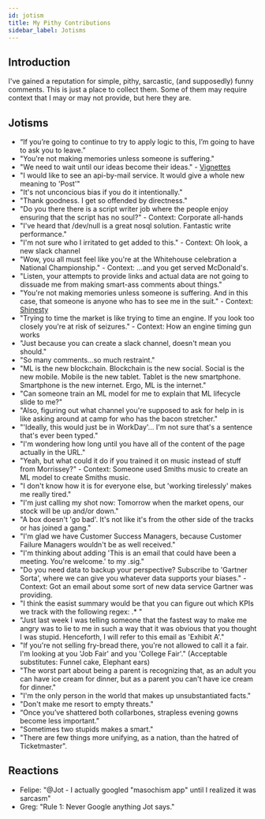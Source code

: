 ```yaml
---
id: jotism 
title: My Pithy Contributions
sidebar_label: Jotisms
---
```


## Introduction

I've gained a reputation for simple, pithy, sarcastic, (and supposedly) funny comments.  This is just a place to collect them.  Some of them may require context that I may or may not provide, but here they are.

## Jotisms

* “If you’re going to continue to try to apply logic to this, I’m going to have to ask you to leave.” 
* "You're not making memories unless someone is suffering." 
* "We need to wait until our ideas become their ideas." - [Vignettes](../vignettes)
* "I would like to see an api-by-mail service.  It would give a whole new meaning to 'Post'"
* "It's not unconcious bias if you do it intentionally."
* "Thank goodness.  I get so offended by directness."
* "Do you there there is a script writer job where the people enjoy ensuring that the script has no soul?"  - Context:  Corporate all-hands
* "I've heard that /dev/null is a great nosql solution.  Fantastic write performance."
* "I'm not sure who I irritated to get added to this." - Context:  Oh look, a new slack channel
* "Wow, you all must feel like you're at the Whitehouse celebration a National Championship." - Context: ...and you get served McDonald's.
* "Listen, your attempts to provide links and actual data are not going to dissuade me from making smart-ass comments about things."
* "You're not making memories unless someone is suffering.  And in this case, that someone is anyone who has to see me in the suit." - Context: [Shinesty](https://www.shinesty.com/collections/ugly-christmas-sweater-suits)
* "Trying to time the market is like trying to time an engine.  If you look too closely you're at risk of seizures." - Context: How an engine timing gun works
* "Just because you can create a slack channel, doesn't mean you should."
* "So many comments...so much restraint."
* "ML is the new blockchain.  Blockchain is the new social.  Social is the new mobile.  Mobile is the new tablet.  Tablet is the new smartphone.  Smartphone is the new internet.  Ergo, ML is the internet."
* "Can someone train an ML model for me to explain that ML lifecycle slide to me?"
* "Also, figuring out what channel you're supposed to ask for help in is like asking around at camp for who has the bacon stretcher."
* "'Ideally, this would just be in WorkDay'... I'm not sure that's a sentence that's ever been typed."
* "I'm wondering how long until you have all of the content of the page actually in the URL."
* "Yeah, but what could it do if you trained it on music instead of stuff from Morrissey?" - Context: Someone used Smiths music to create an ML model to create Smiths music.
* "I don't know how it is for everyone else, but 'working tirelessly' makes me really tired."
* "I'm just calling my shot now:  Tomorrow when the market opens, our stock will be up and/or down."
* "A box doesn't 'go bad'.  It's not like it's from the other side of the tracks or has joined a gang."
* "I'm glad we have Customer Success Managers, because Customer Failure Managers wouldn't be as well received."
* "I'm thinking about adding 'This is an email that could have been a meeting.  You're welcome.' to my .sig."
* "Do you need data to backup your perspective?  Subscribe to 'Gartner Sorta', where we can give you whatever data supports your biases."  - Context:  Got an email about some sort of new data service Gartner was providing.
* "I think the easist summary would be that you can figure out which KPIs we track with the following regex: .* "
* "Just last week I was telling someone that the fastest way to make me angry was to lie to me in such a way that it was obvious that you thought I was stupid.  Henceforth, I will refer to this email as 'Exhibit A'."
* "If you're not selling fry-bread there, you're not allowed to call it a fair.  I'm looking at you 'Job Fair' and you 'College Fair'."  (Acceptable substitutes:  Funnel cake, Elephant ears)
* "The worst part about being a parent is recognizing that, as an adult you can have ice cream for dinner, but as a parent you can't have ice cream for dinner."
* "I'm the only person in the world that makes up unsubstantiated facts."
* "Don't make me resort to empty threats." 
* “Once you’ve shattered both collarbones, strapless evening gowns become less important.”
* "Sometimes two stupids makes a smart."
* "There are few things more unifying, as a nation, than the hatred of Ticketmaster".
 
## Reactions
* Felipe: "@Jot - I actually googled "masochism app" until I realized it was sarcasm"
* Greg: "Rule 1: Never Google anything Jot says."

